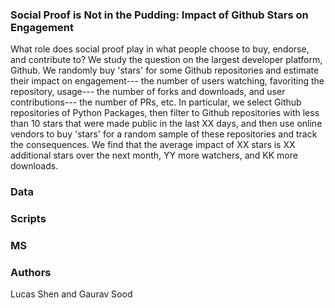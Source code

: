 ### Social Proof is Not in the Pudding: Impact of Github Stars on Engagement

What role does social proof play in what people choose to buy, endorse, and contribute to? We study the question on the largest developer platform, Github. We randomly buy 'stars' for some Github repositories and estimate their impact on engagement--- the number of users watching, favoriting the repository, usage--- the number of forks and downloads, and user contributions--- the number of PRs, etc. In particular, we select Github repositories of Python Packages, then filter to Github repositories with less than 10 stars that were made public in the last XX days, and then use online vendors to buy 'stars' for a random sample of these repositories and track the consequences. We find that the average impact of XX stars is XX additional stars over the next month, YY more watchers, and KK more downloads.

### Data

### Scripts

### MS

### Authors

Lucas Shen and Gaurav Sood
